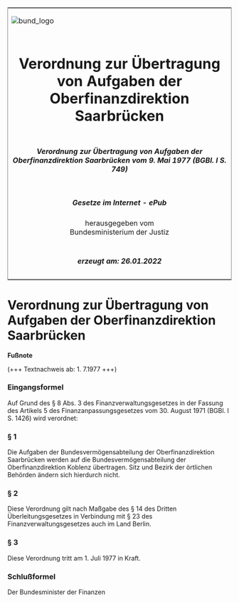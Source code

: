 <span id="DECKBLATT.html"></span>

<table border="0" frame="border" width="100%">

<tr valign="top">

<td align="left">

![bund\_logo](BfJ_2021_Web_de_de.gif)

</td>

<td align="right">

 

</td>

</tr>

<tr align="center" valign="middle">

<td colspan="2">

# Verordnung zur Übertragung von Aufgaben der Oberfinanzdirektion Saarbrücken

</td>

</tr>

<tr align="center" valign="middle">

<td colspan="2">

##### Verordnung zur Übertragung von Aufgaben der Oberfinanzdirektion Saarbrücken vom 9. Mai 1977 (BGBl. I S. 749)

</td>

</tr>

<tr align="center" valign="middle">

<td colspan="2">

  
  

##### Gesetze im Internet - ePub  
  
herausgegeben vom  
Bundesministerium der Justiz

</td>

</tr>

<tr align="center" valign="bottom">

<td colspan="2">

  
  

##### erzeugt am: 26.01.2022

</td>

</tr>

</table>

<span id="BJNR007490977.html"></span>

# Verordnung zur Übertragung von Aufgaben der Oberfinanzdirektion Saarbrücken

<div>

  
**Fußnote**

<div class="jnhtml">

<div>

<div class="jurAbsatz">

(+++ Textnachweis ab: 1. 7.1977 +++)

</div>

</div>

</div>

</div>

<span id="BJNR007490977BJNE000100311.html"></span>

### Eingangsformel  

<div>

<div class="jnhtml">

<div>

<div class="jurAbsatz">

Auf Grund des § 8 Abs. 3 des Finanzverwaltungsgesetzes in der Fassung
des Artikels 5 des Finanzanpassungsgesetzes vom 30. August 1971 (BGBl. I
S. 1426) wird verordnet:

</div>

</div>

</div>

</div>

<span id="BJNR007490977BJNE000200311.html"></span>

### § 1  

<div>

<div class="jnhtml">

<div>

<div class="jurAbsatz">

Die Aufgaben der Bundesvermögensabteilung der Oberfinanzdirektion
Saarbrücken werden auf die Bundesvermögensabteilung der
Oberfinanzdirektion Koblenz übertragen. Sitz und Bezirk der örtlichen
Behörden ändern sich hierdurch nicht.

</div>

</div>

</div>

</div>

<span id="BJNR007490977BJNE000300311.html"></span>

### § 2  

<div>

<div class="jnhtml">

<div>

<div class="jurAbsatz">

Diese Verordnung gilt nach Maßgabe des § 14 des Dritten
Überleitungsgesetzes in Verbindung mit § 23 des
Finanzverwaltungsgesetzes auch im Land Berlin.

</div>

</div>

</div>

</div>

<span id="BJNR007490977BJNE000400311.html"></span>

### § 3  

<div>

<div class="jnhtml">

<div>

<div class="jurAbsatz">

Diese Verordnung tritt am 1. Juli 1977 in Kraft.

</div>

</div>

</div>

</div>

<span id="BJNR007490977BJNE000500311.html"></span>

### Schlußformel  

<div>

<div class="jnhtml">

<div>

<div class="jurAbsatz">

<span class="SP">Der Bundesminister der Finanzen</span>

</div>

</div>

</div>

</div>
